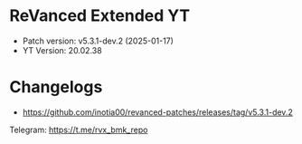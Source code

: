 # ReVanced Extended YT
- Patch version: v5.3.1-dev.2 (2025-01-17)
- YT Version: 20.02.38

# Changelogs
- https://github.com/inotia00/revanced-patches/releases/tag/v5.3.1-dev.2

Telegram: https://t.me/rvx_bmk_repo